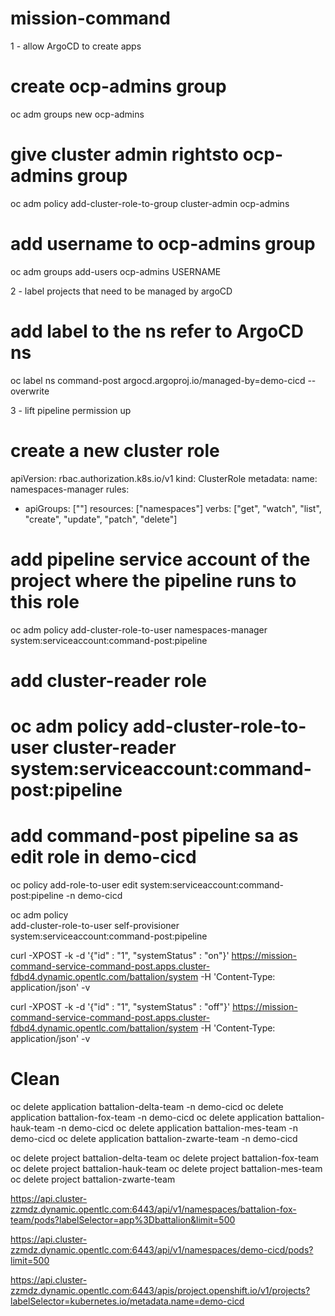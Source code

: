 # mission-command

1 - allow ArgoCD to create apps 
# create ocp-admins group
oc adm groups new ocp-admins

# give cluster admin rightsto ocp-admins group
oc adm policy add-cluster-role-to-group cluster-admin ocp-admins

# add username to ocp-admins group
oc adm groups add-users ocp-admins USERNAME

2 - label projects that need to be managed by argoCD

# add label to the ns refer to ArgoCD ns
oc label ns command-post argocd.argoproj.io/managed-by=demo-cicd --overwrite

3 - lift pipeline permission up 
# create a new cluster role 

apiVersion: rbac.authorization.k8s.io/v1
kind: ClusterRole
metadata:
  name: namespaces-manager
rules:
- apiGroups: [""]
  resources: ["namespaces"]
  verbs: ["get", "watch", "list", "create", "update", "patch", "delete"]

# add pipeline service account of the project where the pipeline runs to this role 

oc adm policy add-cluster-role-to-user namespaces-manager system:serviceaccount:command-post:pipeline

# add cluster-reader role
# oc adm policy add-cluster-role-to-user cluster-reader system:serviceaccount:command-post:pipeline

# add command-post pipeline sa as edit role in demo-cicd

oc policy add-role-to-user edit system:serviceaccount:command-post:pipeline -n demo-cicd

oc adm policy \
    add-cluster-role-to-user self-provisioner \
    system:serviceaccount:command-post:pipeline




curl -XPOST -k -d '{"id" : "1", "systemStatus" : "on"}' https://mission-command-service-command-post.apps.cluster-fdbd4.dynamic.opentlc.com/battalion/system  -H 'Content-Type: application/json' -v


curl -XPOST -k -d '{"id" : "1", "systemStatus" : "off"}' https://mission-command-service-command-post.apps.cluster-fdbd4.dynamic.opentlc.com/battalion/system  -H 'Content-Type: application/json' -v




# Clean
 

oc delete application battalion-delta-team -n demo-cicd
oc delete application battalion-fox-team -n demo-cicd
oc delete application battalion-hauk-team -n demo-cicd
oc delete application battalion-mes-team -n demo-cicd
oc delete application battalion-zwarte-team -n demo-cicd

oc delete project battalion-delta-team 
oc delete project battalion-fox-team
oc delete project battalion-hauk-team
oc delete project battalion-mes-team
oc delete project battalion-zwarte-team



https://api.cluster-zzmdz.dynamic.opentlc.com:6443/api/v1/namespaces/battalion-fox-team/pods?labelSelector=app%3Dbattalion&limit=500        

https://api.cluster-zzmdz.dynamic.opentlc.com:6443/api/v1/namespaces/demo-cicd/pods?limit=500


https://api.cluster-zzmdz.dynamic.opentlc.com:6443/apis/project.openshift.io/v1/projects?labelSelector=kubernetes.io/metadata.name=demo-cicd